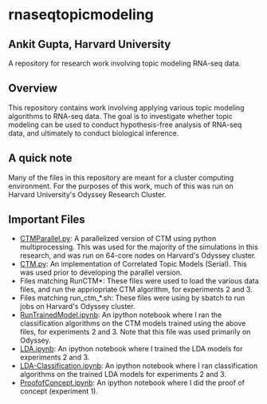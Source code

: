 # rnaseqtopicmodeling
## Ankit Gupta, Harvard University
A repository for research work involving topic modeling RNA-seq data.


## Overview
This repository contains work involving applying various topic modeling algorithms to RNA-seq data. The goal is to investigate whether topic modeling can be used to conduct hypothesis-free analysis of RNA-seq data, and ultimately to conduct biological inference. 

## A quick note
Many of the files in this repository are meant for a cluster computing environment. For the purposes of this work, much of this was run on Harvard University's Odyssey Research Cluster.

## Important Files
- [CTMParallel.py](CTMParallel.py): A parallelized version of CTM using python multiprocessing. This was used for the majority of the simulations in this research, and was run on 64-core nodes on Harvard's Odyssey cluster.
- [CTM.py](CTM.py): An implementation of Correlated Topic Models (Serial). This was used prior to developing the parallel version.
- Files matching RunCTM*: These files were used to load the various data files, and run the appriopriate CTM algorithm, for experiments 2 and 3.
- Files matching run_ctm_*.sh: These files were using by sbatch to run jobs on Harvard's Odyssey cluster. 
- [RunTrainedModel.ipynb](RunTrainedModel.ipynb): An ipython notebook where I ran the classification algorithms on the CTM models trained using the above files, for experiments 2 and 3. Note that this file was used primarily on Odyssey.
- [LDA.ipynb](LDA.ipynb): An ipython notebook where I trained the LDA models for experiments 2 and 3.
- [LDA-Classification.ipynb](LDA-Classification.ipynb): An ipython notebook where I ran classification algorithms on the trained LDA models for experiments 2 and 3.
- [ProofofConcept.ipynb](ProofOfConcept.ipynb): An ipython notebook where I did the proof of concept (experiment 1).
